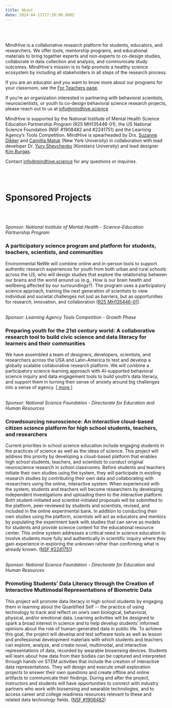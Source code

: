 ```yaml
---
title: About
date: 2024-04-11T17:20:00.000Z
---
```

<br>
<br>

MindHive is a collaborative research platform for students, educators, and researchers. We offer tools, mentorship programs, and educational materials to bring together experts and non-experts to co-design studies, collaborate in data collection and analysis, and communicate study outcomes. MindHive's mission is to help promote a healthy science ecosystem by including all stakeholders in all steps of the research process.

If you are an educator and you want to know more about our programs for your classroom, see the <a href="/teachers">For Teachers page</a>.

If you’re an organization interested in partnering with behavioral scientists, neuroscientists, or youth to co-design behavioral science research projects, please reach out to us at  [info@mindhive.science](mailto:info@mindhive.science)

MindHive is supported by the National Institute of Mental Health Science Education Partnership Program (R25 MH135446-01), the US National Science Foundation (NSF #1908482 and #2241751) and the Learning Agency’s Tools Competition. MindHive is spearheaded by Drs. <a target="_blank" href="https://www.suzannedikker.net/">Suzanne Dikker</a> and <a target="_blank" href="https://steinhardt.nyu.edu/people/camillia-matuk">Camillia Matuk</a> (New York University) in collaboration with lead developer Dr. <a target="_blank" href="https://iscience.uni-konstanz.de/team/yury-shevchenko/">Yury Shevchenko</a> (Konstanz University) and lead designer <a target="_blank" href="https://www.linkedin.com/in/kimburgas">Kim Burgas</a>.

Contact [info@mindhive.science](mailto:info@mindhive.science) for any questions or inquiries.

<br>
<br>

# Sponsored Projects
<br>
<br>

*Sponsor: National Institute of Mental Health - Science-Education Partnership Program*<br>
### **A participatory science program and platform for students, teachers, scientists, and communities**
Environmental NeWe will combine online and in-person tools to support authentic research experiences for youth from both urban and rural schools across the US, who will design studies that explore the relationship between our brains and the world around us (e.g., How is our brain health and wellbeing affected by our surroundings?). The program uses a participatory science approach, training the next generation of scientists to view individual and societal challenges not just as barriers, but as opportunities for research, innovation, and collaboration (<a target="_blank" href="https://reporter.nih.gov/search/SN29ZULFFUSU5OR1aFTQiw/project-details/10665300">R25 MH135446-01</a>).
<br>
<br>

*Sponsor: Learning Agency Tools Competition - Growth Phase*
### **Preparing youth for the 21st century world: A collaborative research tool to build civic science and data literacy for learners and their communities**
We have assembled a team of designers, developers, scientists, and researchers across the USA and Latin-America to test and develop a globally scalable collaborative research platform. We will combine a participatory science learning approach with AI-supported behavioral science inquiry and data engagement tools to build youth’s data literacy, and support them in turning their sense of anxiety around big challenges into a sense of agency. [<a target="_blank" href="https://tools-competition.org/winner/mindhive/"> more </a>]
<br>
<br>

*Sponsor: National Science Foundation - Directorate for Education and Human Resources*
### **Crowdsourcing neuroscience: An interactive cloud-based citizen science platform for high school students, teachers, and researchers**
Current priorities in school science education include engaging students in the practices of science as well as the ideas of science. This project will address this priority by developing a cloud-based platform that enables high school students, teachers, and scientists to conduct original neuroscience research in school classrooms. Before students and teachers initiate their own studies using the system, they will participate in existing research studies by contributing their own data and collaborating with researchers using the online, interactive system. When experienced with the system, students and teachers will become researchers by developing independent investigations and uploading them to the interactive platform. Both student-initiated and scientist-initiated proposals will be submitted to the platform, peer-reviewed by students and scientists, revised, and included in the online experimental bank. In addition to conducting their own studies using the platform, scientists will act as educators and mentors by populating the experiment bank with studies that can serve as models for students and provide science content for the educational resource center. This online system addresses a critical need in science education to involve students more fully and authentically in scientific inquiry where they gain experience in exploring the unknown rather than confirming what is already known. (<a target="_blank" href="https://www.nsf.gov/awardsearch/showAward?AWD_ID=1908482&HistoricalAwards=false">NSF #2241751</a>)
<br>
<br>

*Sponsor: National Science Foundation - Directorate for Education and Human Resources*
### **Promoting Students' Data Literacy through the Creation of Interactive Multimodal Representations of Biometric Data**
This project will promote data literacy in high school students by engaging them in learning about the Quantified Self -- the practice of using technology to track and reflect on one’s own biological, behavioral, physical, and/or emotional data. Learning activities will be designed to spark a broad interest in science and to help develop students’ informed opinions about the role of human-generated data in public life. To achieve this goal, the project will develop and test software tools as well as lesson and professional development materials with which students and teachers can explore, analyze, and create novel, multimodal, and interactive representations of data, recorded by wearable biosensing devices. Students will learn about how data from their bodies can be captured and interpreted through hands-on STEM activities that include the creation of interactive data representations. They will design and execute small exploration projects to answer their own questions and create offline and online artifacts to communicate their findings. During and after the project, instructors and students will have opportunities to connect with industry partners who work with biosensing and wearable technologies, and to access career and college readiness resources relevant to these and related data technology fields.  (<a target="_blank" href="https://www.nsf.gov/awardsearch/showAward?AWD_ID=2241751&HistoricalAwards=false">NSF #1908482</a>)
<br>
<br>